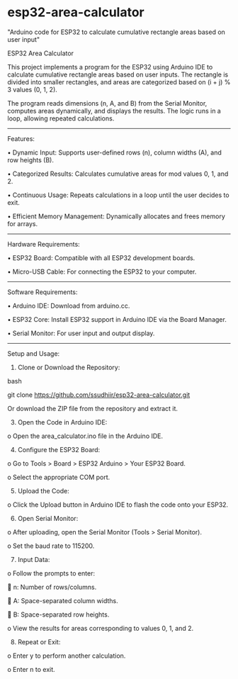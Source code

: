 # esp32-area-calculator
"Arduino code for ESP32 to calculate cumulative rectangle areas based on user input"

ESP32 Area Calculator

This project implements a program for the ESP32 using Arduino IDE to calculate cumulative rectangle areas based on user inputs. The rectangle is divided into smaller rectangles, and areas are categorized based on (i + j) % 3 values (0, 1, 2).

The program reads dimensions (n, A, and B) from the Serial Monitor, computes areas dynamically, and displays the results. The logic runs in a loop, allowing repeated calculations.
________________________________________
Features:

•	Dynamic Input: Supports user-defined rows (n), column widths (A), and row heights (B).

•	Categorized Results: Calculates cumulative areas for mod values 0, 1, and 2.

•	Continuous Usage: Repeats calculations in a loop until the user decides to exit.

•	Efficient Memory Management: Dynamically allocates and frees memory for arrays.
________________________________________
Hardware Requirements:

•	ESP32 Board: Compatible with all ESP32 development boards.

•	Micro-USB Cable: For connecting the ESP32 to your computer.
________________________________________
Software Requirements:

•	Arduino IDE: Download from arduino.cc.

•	ESP32 Core: Install ESP32 support in Arduino IDE via the Board Manager.

•	Serial Monitor: For user input and output display.
________________________________________
Setup and Usage:

1.	Clone or Download the Repository:

bash

git clone https://github.com/ssudhiir/esp32-area-calculator.git

Or download the ZIP file from the repository and extract it.

3.	Open the Code in Arduino IDE:

o	Open the area_calculator.ino file in the Arduino IDE.

4.	Configure the ESP32 Board:

o	Go to Tools > Board > ESP32 Arduino > Your ESP32 Board.

o	Select the appropriate COM port.

5.	Upload the Code:

o	Click the Upload button in Arduino IDE to flash the code onto your ESP32.

6.	Open Serial Monitor:

o	After uploading, open the Serial Monitor (Tools > Serial Monitor).

o	Set the baud rate to 115200.

7.	Input Data:


o	Follow the prompts to enter:

	n: Number of rows/columns.

	A: Space-separated column widths.

	B: Space-separated row heights.

o	View the results for areas corresponding to values 0, 1, and 2.

8.	Repeat or Exit:

o	Enter y to perform another calculation.

o	Enter n to exit.

